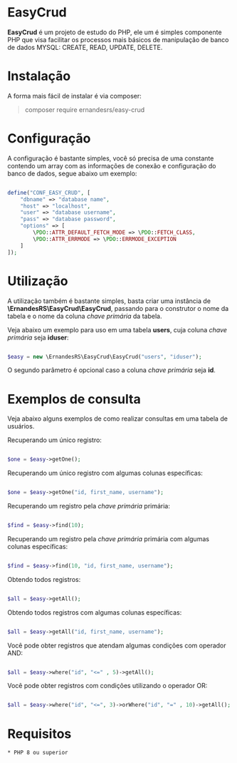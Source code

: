 # EasyCrud
<b>EasyCrud</b> é um projeto de estudo do PHP, ele um é simples componente PHP que visa facilitar os processos mais básicos de manipulação de banco de dados MYSQL: CREATE, READ, UPDATE, DELETE.

# Instalação
A forma mais fácil de instalar é via composer:

> composer require ernandesrs/easy-crud

# Configuração
A configuração é bastante simples, você só precisa de uma constante contendo um array com as informações de conexão e configuração do banco de dados, segue abaixo um exemplo:

```php

define("CONF_EASY_CRUD", [
    "dbname" => "database name",
    "host" => "localhost",
    "user" => "database username",
    "pass" => "database password",
    "options" => [
        \PDO::ATTR_DEFAULT_FETCH_MODE => \PDO::FETCH_CLASS,
        \PDO::ATTR_ERRMODE => \PDO::ERRMODE_EXCEPTION
    ]
]);

```

# Utilização
A utilização também é bastante simples, basta criar uma instância de <b>\ErnandesRS\EasyCrud\EasyCrud</b>, passando para o construtor o nome da tabela e o nome da coluna <i>chave primária</i> da tabela.

Veja abaixo um exemplo para uso em uma tabela <b>users</b>, cuja coluna <i>chave primária</i> seja <b>iduser</b>:

```php

$easy = new \ErnandesRS\EasyCrud\EasyCrud("users", "iduser");

```

O segundo parâmetro é opcional caso a coluna <i>chave primária</i> seja <b>id</b>.

# Exemplos de consulta
Veja abaixo alguns exemplos de como realizar consultas em uma tabela de usuários.

Recuperando um único registro:

```php

$one = $easy->getOne();

```

Recuperando um único registro com algumas colunas específicas:

```php

$one = $easy->getOne("id, first_name, username");

```

Recuperando um registro pela <i>chave primária</i> primária:

```php

$find = $easy->find(10);

```

Recuperando um registro pela <i>chave primária</i> primária com algumas colunas específicas:

```php

$find = $easy->find(10, "id, first_name, username");

```

Obtendo todos registros:

```php

$all = $easy->getAll();

```

Obtendo todos registros com algumas colunas específicas:

```php

$all = $easy->getAll("id, first_name, username");

```

Você pode obter registros que atendam algumas condições com operador AND:

```php

$all = $easy->where("id", "<=" , 5)->getAll();

```

Você pode obter registros com condições utilizando o operador OR:

```php

$all = $easy->where("id", "<=", 3)->orWhere("id", "=" , 10)->getAll();

```

# Requisitos

    * PHP 8 ou superior